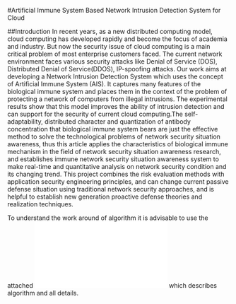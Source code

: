 #Artificial Immune System Based Network Intrusion Detection System for Cloud

##Introduction
In recent years, as a new distributed computing model, cloud computing has developed rapidly and become the focus of academia and industry. But now the security issue of cloud computing is a main critical problem of most enterprise customers faced. The current network environment faces various security attacks like Denial of Service (DOS), Distributed Denial of Service(DDOS), IP-spoofing attacks. Our work aims at developing a Network Intrusion Detection System which uses the concept of Artificial Immune System (AIS). It captures many features of the biological immune system and places them in the context of the problem of protecting a network of computers from illegal intrusions. The experimental results show that this model improves the ability of intrusion detection and can support for the security of current cloud computing.The self-adaptability, distributed character and quantization of antibody concentration that biological immune system bears are just the effective method to solve the technological problems of network security situation awareness, thus this article applies the characteristics of biological immune mechanism in the field of network security situation awareness research, and establishes immune network security situation awareness system to make real-time and quantitative analysis on network security condition and its changing trend. This project combines the risk evaluation methods with application security engineering principles, and can change current passive defense situation using traditional network security approaches, and is helpful to establish new generation proactive defense theories and realization techniques.

To understand the work around of algorithm it is advisable to use the attached ![Technical paper](Tech_ppr.pdf) which describes algorithm and all details.
